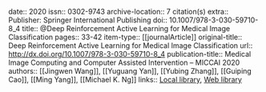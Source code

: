 date:: 2020
issn:: 0302-9743
archive-location:: 7 citation(s)
extra:: Publisher: Springer International Publishing
doi:: 10.1007/978-3-030-59710-8_4
title:: @Deep Reinforcement Active Learning for Medical Image Classification
pages:: 33-42
item-type:: [[journalArticle]]
original-title:: Deep Reinforcement Active Learning for Medical Image Classification
url:: http://dx.doi.org/10.1007/978-3-030-59710-8_4
publication-title:: Medical Image Computing and Computer Assisted Intervention – MICCAI 2020
authors:: [[Jingwen Wang]], [[Yuguang Yan]], [[Yubing Zhang]], [[Guiping Cao]], [[Ming Yang]], [[Michael K. Ng]]
links:: [Local library](zotero://select/library/items/ZMY7YTUZ), [Web library](https://www.zotero.org/users/8746250/items/ZMY7YTUZ)
